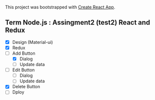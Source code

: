 This project was bootstrapped with [Create React App](https://github.com/facebook/create-react-app).
   
## Term Node.js : Assingment2 (test2) React and Redux 

- [x] Design (Material-ui)
- [x] Redux
- [ ] Add Button
    - [x] Dialog
    - [ ] Update data
- [ ] Edit Button
    - [ ] Dialog
    - [ ] Update data
- [x] Delete Button
- [ ] Dploy
